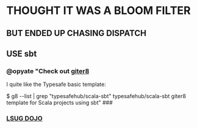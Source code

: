 # THOUGHT IT WAS A BLOOM FILTER #
## BUT ENDED UP CHASING DISPATCH ##
## USE sbt ##
### @opyate "Check out [giter8](https://github.com/n8han/giter8)
I quite like the Typesafe basic template:

$ g8 --list | grep "typesafehub/scala-sbt"
typesafehub/scala-sbt giter8 template for Scala projects using sbt" ###
### [LSUG DOJO](http://www.meetup.com/london-scala/events/43000092/)